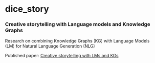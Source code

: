 # dice_story
### Creative storytelling with Language models and Knowledge Graphs
Research on combining Knowledge Graphs (KG) with Language Models (LM) for Natural Language Generation (NLG)

Published paper: [Creative storytelling with LMs and KGs](http://ceur-ws.org/Vol-2699/paper07.pdf)
